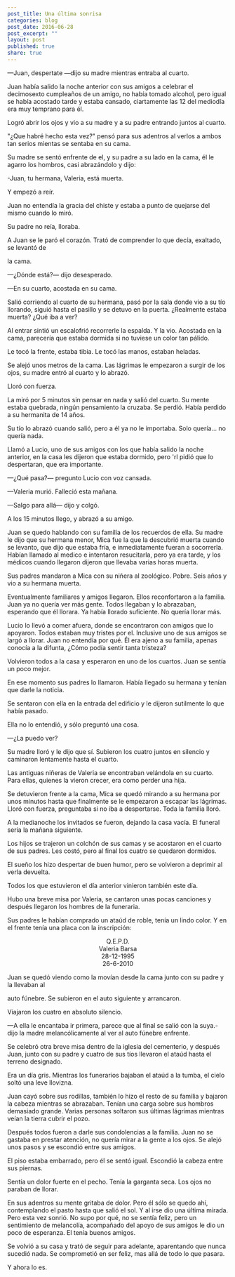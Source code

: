 ```yaml
---
post_title: Una última sonrisa
categories: blog
post_date: 2016-06-28
post_excerpt: ""
layout: post
published: true
share: true
---
```

—Juan, despertate —dijo su madre mientras entraba al cuarto.

Juan había salido la noche anterior con sus amigos a celebrar el decimosexto cumpleaños de un amigo, no había tomado alcohol, pero igual se había acostado tarde y estaba cansado, ciartamente las 12 del mediodía era muy temprano para él.

Logró abrir los ojos y vio a su madre y a su padre entrando juntos al cuarto.

"¿Que habré hecho esta vez?" pensó para sus adentros al verlos a ambos tan serios mientas se sentaba en su cama.

Su madre se sentó enfrente de el, y su padre a su lado en la cama, él le agarro los hombros, casi abrazándolo y dijo:

-Juan, tu hermana, Valeria, está muerta.

Y empezó a reír.

Juan no entendía la gracia del chiste y estaba a punto de quejarse del mismo cuando lo miró.

Su padre no reía, lloraba.

A Juan se le paró el corazón. Trató de comprender lo que decía, exaltado, se levantó de 

la cama.

—¿Dónde está?— dijo desesperado.

—En su cuarto, acostada en su cama.

Salió corriendo al cuarto de su hermana, pasó por la sala donde vio a su tío llorando, siguió hasta el pasillo y se detuvo en la puerta. ¿Realmente estaba muerta? ¿Qué iba a ver?

Al entrar sintió un escalofrió recorrerle la espalda. Y la vio. Acostada en la cama, parecería que estaba dormida si no tuviese un color tan pálido.

Le tocó la frente, estaba tibia. Le tocó las manos, estaban heladas.

Se alejó unos metros de la cama. Las lágrimas le empezaron a surgir de los ojos, su madre entró al cuarto y lo abrazó.

Lloró con fuerza.

La miró por 5 minutos sin pensar en nada y salió del cuarto. Su mente estaba quebrada, ningún pensamiento la cruzaba. Se perdió. Había perdido a su hermanita de 14 años.

Su tío lo abrazó cuando salió, pero a él ya no le importaba. Solo quería… no quería nada. 

Llamó a Lucio, uno de sus amigos con los que había salido la noche anterior, en la casa les dijeron que estaba dormido, pero 'rl pidió que lo despertaran, que era importante.

—¿Qué pasa?— pregunto Lucio con voz cansada.

—Valeria murió. Falleció esta mañana.

—Salgo para allá— dijo y colgó.

A los 15 minutos llego, y abrazó a su amigo.

Juan se quedo hablando con su familia de los recuerdos de ella. Su madre le dijo que su hermana menor, Mica fue la que la descubrió muerta cuando se levanto, que dijo que estaba fría, e inmediatamente fueran a socorrerla. Habían llamado al medico e intentaron resucitarla, pero ya era tarde, y los médicos cuando llegaron dijeron que llevaba varias horas muerta.

Sus padres mandaron a Mica con su niñera al zoológico. Pobre. Seis años y vio a su hermana muerta.

Eventualmente familiares y amigos llegaron. Ellos reconfortaron a la familia. Juan ya no quería ver más gente. Todos llegaban y lo abrazaban, esperando que él llorara. Ya había llorado suficiente. No quería llorar más.

Lucio lo llevó a comer afuera, donde se encontraron con amigos que lo apoyaron. Todos estaban muy tristes por el. Inclusive uno de sus amigos se largó a llorar. Juan no entendía por qué. Él era ajeno a su familia, apenas conocía a la difunta, ¿Cómo podía sentir tanta tristeza?

Volvieron todos a la casa y esperaron en uno de los cuartos. Juan se sentía un poco mejor.

En ese momento sus padres lo llamaron. Había llegado su hermana y tenían que darle la noticia.

Se sentaron con ella en la entrada del edificio y le dijeron sutilmente lo que había pasado.

Ella no lo entendió, y sólo preguntó una cosa.

—¿La puedo ver?

Su madre lloró y le dijo que sí. Subieron los cuatro juntos en silencio y caminaron lentamente hasta el cuarto.

Las antiguas niñeras de Valeria se encontraban velándola en su cuarto. Para ellas, quienes la vieron crecer, era como perder una hija.

Se detuvieron frente a la cama, Mica se quedó mirando a su hermana por unos minutos hasta que finalmente se le empezaron a escapar las lágrimas. Lloró con fuerza, preguntaba si no iba a despertarse. Toda la familia lloró.

A la medianoche los invitados se fueron, dejando la casa vacía. El funeral sería la mañana siguiente.

Los hijos se trajeron un colchón de sus camas y se acostaron en el cuarto de sus padres. Les costó, pero al final los cuatro se quedaron dormidos.

El sueño los hizo despertar de buen humor, pero se volvieron a deprimir al verla devuelta.

Todos los que estuvieron el día anterior vinieron también este día.

Hubo una breve misa por Valeria, se cantaron unas pocas canciones y después llegaron los hombres de la funeraria.

Sus padres le habían comprado un ataúd de roble, tenía un lindo color. Y en el frente tenía una placa con la inscripción: 

<p style="text-align: center;">
Q.E.P.D.<br>
Valeria Barsa<br>
28-12-1995<br>
26-6-2010
</p>

Juan se quedó viendo como la movían desde la cama junto con su padre y la llevaban al 

auto fúnebre. Se subieron en el auto siguiente y arrancaron.

Viajaron los cuatro en absoluto silencio.

—A ella le encantaba ir primera, parece que al final se salió con la suya.-dijo la madre melancólicamente al ver al auto fúnebre enfrente.

Se celebró otra breve misa dentro de la iglesia del cementerio, y después Juan, junto con su padre y cuatro de sus tíos llevaron el ataúd hasta el terreno designado.

Era un día gris. Mientras los funerarios bajaban el ataúd a la tumba, el cielo soltó una leve llovizna.

Juan cayó sobre sus rodillas, también lo hizo el resto de su familia y bajaron la cabeza mientras se abrazaban. Tenían una carga sobre sus hombros demasiado grande. Varias personas soltaron sus últimas lágrimas mientras veían la tierra cubrir el pozo.

Después todos fueron a darle sus condolencias a la familia. Juan no se gastaba en prestar atención, no quería mirar a la gente a los ojos. Se alejó unos pasos y se escondió entre sus amigos.

El piso estaba embarrado, pero él se sentó igual. Escondió la cabeza entre sus piernas. 

Sentía un dolor fuerte en el pecho. Tenía la garganta seca. Los ojos no paraban de llorar.

En sus adentros su mente gritaba de dolor. Pero él sólo se quedo ahí, contemplando el pasto hasta que salió el sol. Y al irse dio una última mirada. Pero esta vez sonrió. No supo por qué, no se sentía feliz, pero un sentimiento de melancolía, acompañado del apoyo de sus amigos le dio un poco de esperanza. El tenía buenos amigos.

Se volvió a su casa y trató de seguir para adelante, aparentando que nunca sucedió nada. Se comprometió en ser feliz, mas allá de todo lo que pasara.

Y ahora lo es.
